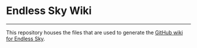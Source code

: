 # Endless Sky Wiki

-----

This repository houses the files that are used to generate the [GitHub wiki for Endless Sky](https://github.com/endless-sky/endless-sky/wiki).
